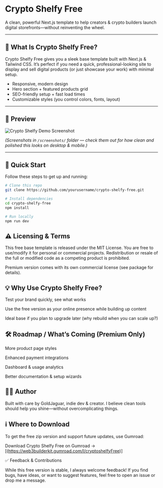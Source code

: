# Crypto Shelfy Free

A clean, powerful Next.js template to help creators & crypto builders launch digital storefronts—without reinventing the wheel.

---

## 🚀 What Is Crypto Shelfy Free?

Crypto Shelfy Free gives you a sleek base template built with Next.js & Tailwind CSS. It’s perfect if you need a quick, professional-looking site to display and sell digital products (or just showcase your work) with minimal setup.

- Responsive, modern design  
- Hero section + featured products grid  
- SEO-friendly setup + fast load times  
- Customizable styles (you control colors, fonts, layout)  

---

## 📸 Preview

![Crypto Shelfy Demo Screenshot](./Screenshots/ctsHomePage.png)

*(Screenshots in `/screenshots/` folder — check them out for how clean and polished this looks on desktop & mobile.)*

---

## 🔧 Quick Start

Follow these steps to get up and running:

```bash
# Clone this repo
git clone https://github.com/yourusername/crypto-shelfy-free.git

# Install dependencies
cd crypto-shelfy-free
npm install

# Run locally
npm run dev
```

## ⚠️ Licensing & Terms

This free base template is released under the MIT License. You are free to use/modify it for personal or commercial projects. Redistribution or resale of the full or modified code as a competing product is prohibited.

Premium version comes with its own commercial license (see package for details).

## 💡 Why Use Crypto Shelfy Free?

Test your brand quickly, see what works

Use the free version as your online presence while building up content

Ideal base if you plan to upgrade later (why rebuild when you can scale up?)

## 🛠 Roadmap / What’s Coming (Premium Only)

More product page styles

Enhanced payment integrations

Dashboard & usage analytics

Better documentation & setup wizards

## 🧑‍💻 Author

Built with care by GoldJaguar, indie dev & creator. I believe clean tools should help you shine—without overcomplicating things.

## ℹ️ Where to Download

To get the free zip version and support future updates, use Gumroad:

Download Crypto Shelfy Free on Gumroad →
[(https://web3builderkit.gumroad.com/l/cryptoshelfyFree)]

✅ Feedback & Contributions

While this free version is stable, I always welcome feedback! If you find bugs, have ideas, or want to suggest features, feel free to open an issue or drop me a message.
